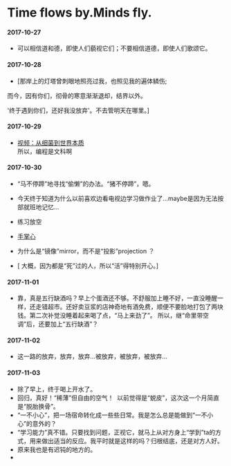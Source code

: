 # Time flows by.Minds fly.

#### 2017-10-27

- 可以相信道和德，即使人们藐视它们；不要相信道德，即使人们歌颂它。

#### 2017-10-28

- [那岸上的灯塔曾刺眼地照亮过我，也照见我的遍体鳞伤; 

而今，因有你们，彻骨的寒意渐渐退却，结界以外。  

'终于遇到你们，还好我没放弃'。不去管明天在哪里。]


#### 2017-10-29
- [视频：从细菌到世界本质](http://weibo.com/tv/v/FsvvD2GOS?fid=1034:a5e5f8a0f8912fbd05b3c3689b20ce47)  
所以，编程是文科啊


#### 2017-10-30
- “马不停蹄”地寻找“偷懒”的办法。“猪不停蹄”，嗯。 

- 今天终于知道为什么以前喜欢边看电视边学习做作业了...maybe是因为无法按部就班地记忆...

- 练习放空

- [手掌心](https://v.qq.com/x/cover/j81mnl5rnwhf2zk/x0024orlwkw.html)

- 为什么是“镜像”mirror，而不是“投影”projection ？

- [ 大概，因为都是“死”过的人，所以“活”得特别开心。]

#### 2017-11-01

- 靠，真是五行缺酒吗？早上个蛋酒还不够。不舒服加上睡不好，一直没睡醒一样，还走错超市。还好卖豆浆的店神奇地有酒免费，顺便不要脸地打包了两块钱。第二次补觉没睡着起来喝了点，“马上来劲了”。 所以，继“命里带空调”后，还要加上“五行缺酒”？

#### 2017-11-02

- 这一路的放弃，放弃，放弃...被放弃，被放弃，被放弃...
#### 2017-11-03

- 除了早上，终于喝上开水了。
- 回归，真好！“稀薄”但自由的空气！  以前觉得是“蜕皮”，这次这一个月简直是“脱胎换骨”。
- “一不小心”，把一场宿命转化成一些些日常。我是怎么总是能做到“一不小心”的意外的？
- “学习能力”真不错。只要找到问题，正视它，就马上从对方身上“学到”ta的方式，用来做出适当的反应。我平时就是这样的吗？归根结底，还是对方人好。
- 原来我也是有迟钝的地方的。
- 

